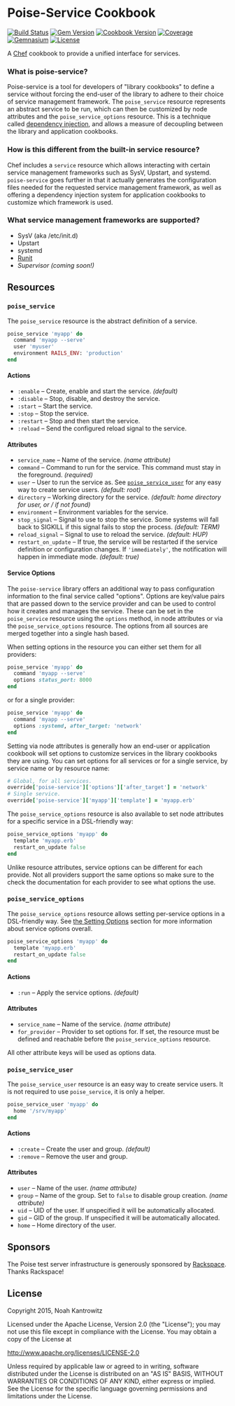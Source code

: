 # Poise-Service Cookbook

[![Build Status](https://img.shields.io/travis/poise/poise-service.svg)](https://travis-ci.org/poise/poise-service)
[![Gem Version](https://img.shields.io/gem/v/poise-service.svg)](https://rubygems.org/gems/poise-service)
[![Cookbook Version](https://img.shields.io/cookbook/v/poise-service.svg)](https://supermarket.chef.io/cookbooks/poise-service)
[![Coverage](https://img.shields.io/codecov/c/github/poise/poise-service.svg)](https://codecov.io/github/poise/poise-service)
[![Gemnasium](https://img.shields.io/gemnasium/poise/poise-service.svg)](https://gemnasium.com/poise/poise-service)
[![License](https://img.shields.io/badge/license-Apache_2-blue.svg)](https://www.apache.org/licenses/LICENSE-2.0)

A [Chef](https://www.chef.io/) cookbook to provide a unified interface for
services.

### What is poise-service?

Poise-service is a tool for developers of "library cookbooks" to define a
service without forcing the end-user of the library to adhere to their choice of
service management framework. The `poise_service` resource represents an
abstract service to be run, which can then be customized by node attributes and
the `poise_service_options` resource. This is a technique called [dependency
injection](), and allows a measure of decoupling between the library and
application cookbooks.

### How is this different from the built-in service resource?

Chef includes a `service` resource which allows interacting with certain
service management frameworks such as SysV, Upstart, and systemd.
`poise-service` goes further in that it actually generates the configuration
files needed for the requested service management framework, as well as offering
a dependency injection system for application cookbooks to customize which
framework is used.

### What service management frameworks are supported?

* SysV (aka /etc/init.d)
* Upstart
* systemd
* [Runit](https://github.com/poise/poise-service-runit)
* *Supervisor (coming soon!)*

## Resources

### `poise_service`

The `poise_service` resource is the abstract definition of a service.

```ruby
poise_service 'myapp' do
  command 'myapp --serve'
  user 'myuser'
  environment RAILS_ENV: 'production'
end
```

#### Actions

* `:enable` – Create, enable and start the service. *(default)*
* `:disable` – Stop, disable, and destroy the service.
* `:start` – Start the service.
* `:stop` – Stop the service.
* `:restart` – Stop and then start the service.
* `:reload` – Send the configured reload signal to the service.

#### Attributes

* `service_name` – Name of the service. *(name attribute)*
* `command` – Command to run for the service. This command must stay in the
  foreground. *(required)*
* `user` – User to run the service as. See
  [`poise_service_user`](#poise-service-user) for any easy way to create service
   users. *(default: root)*
* `directory` – Working directory for the service. *(default: home directory for
  user, or / if not found)*
* `environment` – Environment variables for the service.
* `stop_signal` – Signal to use to stop the service. Some systems will fall back
  to SIGKILL if this signal fails to stop the process. *(default: TERM)*
* `reload_signal` – Signal to use to reload the service. *(default: HUP)*
* `restart_on_update` – If true, the service will be restarted if the service
  definition or configuration changes. If `'immediately'`, the notification will
  happen in immediate mode. *(default: true)*

#### Service Options

The `poise-service` library offers an additional way to pass configuration
information to the final service called "options". Options are key/value pairs
that are passed down to the service provider and can be used to control how it
creates and manages the service. These can be set in the `poise_service`
resource using the `options` method, in node attributes or via the
`poise_service_options` resource. The options from all sources are merged
together into a single hash based.

When setting options in the resource you can either set them for all providers:

```ruby
poise_service 'myapp' do
  command 'myapp --serve'
  options status_port: 8000
end
```

or for a single provider:

```ruby
poise_service 'myapp' do
  command 'myapp --serve'
  options :systemd, after_target: 'network'
end
```

Setting via node attributes is generally how an end-user or application cookbook
will set options to customize services in the library cookbooks they are using.
You can set options for all services or for a single service, by service name
or by resource name:

```ruby
# Global, for all services.
override['poise-service']['options']['after_target'] = 'network'
# Single service.
override['poise-service']['myapp']['template'] = 'myapp.erb'
```

The `poise_service_options` resource is also available to set node attributes
for a specific service in a DSL-friendly way:

```ruby
poise_service_options 'myapp' do
  template 'myapp.erb'
  restart_on_update false
end
```

Unlike resource attributes, service options can be different for each provide.
Not all providers support the same options so make sure to the check the
documentation for each provider to see what options the use.

### `poise_service_options`

The `poise_service_options` resource allows setting per-service options in a
DSL-friendly way. See [the Setting Options](#setting-options) section for more
information about service options overall.

```ruby
poise_service_options 'myapp' do
  template 'myapp.erb'
  restart_on_update false
end
```

#### Actions

* `:run` – Apply the service options. *(default)*

#### Attributes

* `service_name` – Name of the service. *(name attribute)*
* `for_provider` – Provider to set options for. If set, the resource must be
  defined and reachable before the `poise_service_options` resource.

All other attribute keys will be used as options data.

### `poise_service_user`

The `poise_service_user` resource is an easy way to create service users. It is
not required to use `poise_service`, it is only a helper.

```ruby
poise_service_user 'myapp' do
  home '/srv/myapp'
end
```

#### Actions

* `:create` – Create the user and group. *(default)*
* `:remove` – Remove the user and group.

#### Attributes

* `user` – Name of the user. *(name attribute)*
* `group` – Name of the group. Set to `false` to disable group creation. *(name attribute)*
* `uid` – UID of the user. If unspecified it will be automatically allocated.
* `gid` – GID of the group. If unspecified it will be automatically allocated.
* `home` – Home directory of the user.

## Sponsors

The Poise test server infrastructure is generously sponsored by [Rackspace](https://rackspace.com/). Thanks Rackspace!

## License

Copyright 2015, Noah Kantrowitz

Licensed under the Apache License, Version 2.0 (the "License");
you may not use this file except in compliance with the License.
You may obtain a copy of the License at

http://www.apache.org/licenses/LICENSE-2.0

Unless required by applicable law or agreed to in writing, software
distributed under the License is distributed on an "AS IS" BASIS,
WITHOUT WARRANTIES OR CONDITIONS OF ANY KIND, either express or implied.
See the License for the specific language governing permissions and
limitations under the License.
